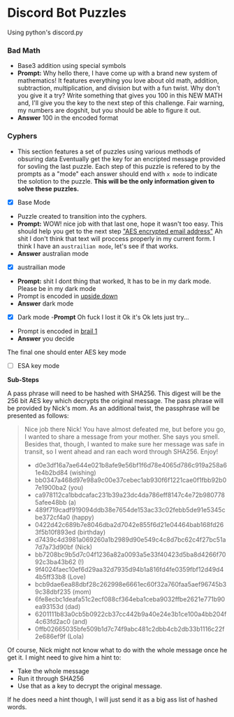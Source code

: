 # Discord Bot Puzzles

Using python's discord.py

### Bad Math

- Base3 addition using special symbols
- **Prompt:** Why hello there, I have come up with a brand new system of
  mathematics! It features everything you love about old math, addition,
  subtraction, multiplication, and division but with a fun twist. Why don\'t you
  give it a try? Write something that gives you 100 in this NEW MATH and, I\'ll
  give you the key to the next step of this challenge. Fair warning, my numbers
  are dogshit, but you should be able to figure it out.
- **Answer** 100 in the encoded format

### Cyphers

- This section features a set of puzzles using various methods of obsuring
  data Eventually get the key for an encripted message provided for sovling the
  last puzzle. Each step of this puzzle is refered to by the prompts as a "mode"
  each answer should end with `x mode` to indicate the solotion to the puzzle.
  **This will be the only information given to solve these puzzles.**

- [x] Base Mode

- Puzzle created to transition into the cyphers.
- **Prompt:** WOW! nice job with that last one, hope it wasn't too easy. This
  should help you get to the next step
  ["AES encrypted email address"](https://www.devglan.com/online-tools/aes-encryption-decryption)
  Ah shit I don't think that text will proccess properly in my current form. I
  think I have an `austrailian mode`, let's see if that works.
- **Answer** australian mode

- [x] austrailian mode

- **Prompt:** shit I dont thing that worked, It has to be in my dark mode.
  Please be in my dark mode
- Prompt is encoded in [upside down](https://www.upsidedowntext.com/)
- **Answer** dark mode

- [x] Dark mode -**Prompt** Oh fuck I lost it Ok it's Ok lets just try...

- Prompt is encoded in [brail 1](https://www.branah.com/braille-translator)
- **Answer** you decide

The final one should enter AES key mode

- [ ] ESA key mode

**Sub-Steps**

A pass phrase will need to be hashed with SHA256. This digest will be the
256 bit AES key which decrypts the original message. The pass phrase
will be provided by Nick's mom. As an additional twist, the passphrase
will be presented as follows:

> Nice job there Nick! You have almost defeated me, but before you go, I
> wanted to share a message from your mother. She says you smell. Besides that,
> though, I wanted to make sure her message was safe in transit, so I went
> ahead and ran each word through SHA256. Enjoy!
>
> - d0e3df16a7ae644e021b8afe9e56bf1f6d78e4065d786c919a258a61e4b2bd84 (wishing)
> - bb0347a468d97e98a9c00e37cebec1ab930f6f1221cae0f1fbb92b07e1900ba2 (you)
> - ca978112ca1bbdcafac231b39a23dc4da786eff8147c4e72b9807785afee48bb (a)
> - 489f719cadf919094ddb38e7654de153ac33c02febb5de91e5345cbe372cf4a0 (happy)
> - 0422d42c689b7e8046dba2d7042e855f6d21e04464bab168fd263f5b10f893ed (birthday)
> - d7439c4d3981a069260a1b2989d90e549c4c8d7bc62c4f27bc51a7d7a73d90bf (Nick)
> - bb7208bc9b5d7c04f1236a82a0093a5e33f40423d5ba8d4266f7092c3ba43b62 (!)
> - 9f4024faec10ef6d29aa32d7935d94b1a816fd4fe0359fbf12d49d44b5ff33b8 (Love)
> - bcb9dae6ea88dbf28c262998e6661ec60f32a760faa5aef96745b39c38dbf235 (mom)
> - 6fe8ecbc1deafa51c2ecf088cf364eba1ceba9032ffbe2621e771b90ea93153d (dad)
> - 6201111b83a0cb5b0922cb37cc442b9a40e24e3b1ce100a4bb204f4c63fd2ac0 (and)
> - 0ffb02665035bfe509b1d7c74f9abc481c2dbb4cb2db33b1116c22f2e686ef9f (Lola)

Of course, Nick might not know what to do with the whole message once
he get it. I might need to give him a hint to:

- Take the whole message
- Run it through SHA256
- Use that as a key to decrypt the original message.

If he does need a hint though, I will just send it as a big ass list of
hashed words.
